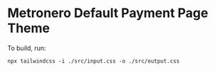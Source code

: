 # Metronero Default Payment Page Theme

To build, run:

```
npx tailwindcss -i ./src/input.css -o ./src/output.css
```
